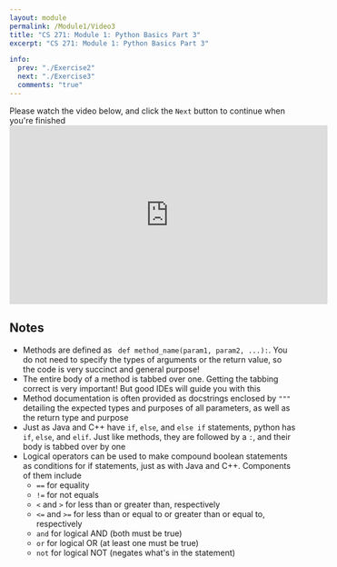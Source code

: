 ```yaml
---
layout: module
permalink: /Module1/Video3
title: "CS 271: Module 1: Python Basics Part 3"
excerpt: "CS 271: Module 1: Python Basics Part 3"

info:
  prev: "./Exercise2"
  next: "./Exercise3"
  comments: "true"
---
```


<p>
Please watch the video below, and click the <code>Next</code> button to continue when you're finished

<iframe width="560" height="315" src="https://www.youtube.com/embed/Tw-XkvAbqks" frameborder="0" allow="accelerometer; autoplay; clipboard-write; encrypted-media; gyroscope; picture-in-picture" allowfullscreen></iframe>

<h2>Notes</h2>

<ul>
<li>Methods are defined as <code> def method_name(param1, param2, ...):</code>.  You do not need to specify the types of arguments or the return value, so the code is very succinct and general purpose!</li>
<li>The entire body of a method is tabbed over one.  Getting the tabbing correct is very important!  But good IDEs will guide you with this</li>
<li>Method documentation is often provided as docstrings enclosed by <code>"""</code> detailing the expected types and purposes of all parameters, as well as the return type and purpose</li>
<li>Just as Java and C++ have <code>if</code>, <code>else</code>, and <code>else if</code> statements, python has <code>if</code>, <code>else</code>, and <code>elif</code>.  Just like methods, they are followed by a <code>:</code>, and their body is tabbed over by one</code></li>
<li>Logical operators can be used to make compound boolean statements as conditions for if statements, just as with Java and C++.  Components of them include
<ul>
<li><code>==</code> for equality</li>
<li><code>!=</code> for not equals</li>
<li><code><</code> and <code>></code> for less than or greater than, respectively</li>
<li><code><=</code> and <code>>=</code> for less than or equal to or greater than or equal to, respectively</li>
<li><code>and</code> for logical AND (both must be true)</li>
<li><code>or</code> for logical OR (at least one must be true)</li>
<li><code>not</code> for logical NOT (negates what's in the statement)</li>
</ul>
</li>
</ul>